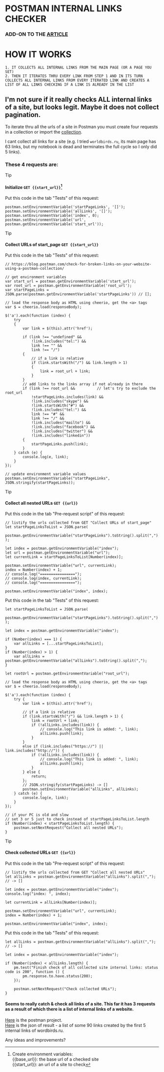 # POSTMAN INTERNAL LINKS CHECKER 
### ADD-ON TO THE [ARTICLE](https://blog.postman.com/check-for-broken-links-on-your-website-using-a-postman-collection/)

# HOW IT WORKS  
```
1. IT COLLECTS ALL INTERNAL LINKS FROM THE MAIN PAGE (OR A PAGE YOU SET)  
2. THEN IT ITERATES THRU EVERY LINK FROM STEP 1 AND IN ITS TURN COLLECTS ALL INTERNAL LINKS FROM EVERY ITERATED LINK AND CREATES A LIST OF ALL LINKS CHECKING IF A LINK IS ALREADY IN THE LIST  
```

## I'm not sure if it really checks ALL internal links of a site, but looks legit. Maybe it does not collect pagination. 
To iterate thru all the urls of a site in Postman you must create four requests in a collection or import the [collection](https://github.com/OlegKorn/test_tasks/blob/main/Postman%20snippets/postman%20-%20check%20all%20nested%20links%20of%20a%20site/Check%20all%20nested%20links%20of%20a%20site.postman_collection).

I cant collect all links for a site (e.g. I tried `worldbirds.ru`, its main page has 63 links, but my notebook is dead and terminates the full cycle so I only did 5 links).

### These 4 requests are:

> [!TIP]
> #### Initialize ```GET {{start_url}}```[^1]
Put this code in the tab "Tests" of this request:    
```
postman.setEnvironmentVariable('startPageLinks', '[]');
postman.setEnvironmentVariable('allLinks', '[]');
postman.setEnvironmentVariable('index', 0);
postman.setEnvironmentVariable('url', postman.getEnvironmentVariable('start_url'));
```
  
> [!TIP]
> #### Collect URLs of start_page ```GET {{start_url}}```
Put this code in the tab "Tests" of this request:    
```
// https://blog.postman.com/check-for-broken-links-on-your-website-using-a-postman-collection/

// get environment variables
var start_url = postman.getEnvironmentVariable('start_url');
var root_url = postman.getEnvironmentVariable('root_url');
var startPageLinks = JSON.parse(postman.getEnvironmentVariable('startPageLinks')) // [];

// load the response body as HTML using cheerio, get the <a> tags
var $ = cheerio.load(responseBody);

$('a').each(function (index) {
    try 
    { 
        var link = $(this).attr('href');

        if (link !== "undefined" && 
            !link.includes("tel:") && 
            link !== "" &&
            link !== "/")
        {
            // if a link is relative
            if (link.startsWith("/") && link.length > 1) 
            {
                link = root_url + link;
            }
        }
        // add links to the links array if not already in there           
        if (link !== root_url &&          // let's try to exclude the root_url
            !startPageLinks.includes(link) && 
            !link.includes("skype") && 
            !link.startsWith("#") &&
            !link.includes("tel:") &&
            link !== "#" &&
            link !== "/" &&
            !link.includes("mailto") &&
            !link.includes("facebook") &&
            !link.includes("twitter") &&
            !link.includes("linkedin")) 
        {
            startPageLinks.push(link);
        }  
    } catch (e) {
        console.log(e, link);
    }
}); 

// update environment variable values
postman.setEnvironmentVariable("startPageLinks", JSON.stringify(startPageLinks));
```
  
> [!TIP]
> #### Collect all nested URLs ```GET {{url}}```

Put this code in the tab "Pre-request script" of this request:  
```
// listify the urls collected from GET "Collect URLs of start_page"
let startPageLinksToList = JSON.parse(
    postman.getEnvironmentVariable("startPageLinks").toString().split(",")
);

let index = postman.getEnvironmentVariable("index");
let url = postman.getEnvironmentVariable("url");
let currentLink = startPageLinksToList[Number(index)];

postman.setEnvironmentVariable("url", currentLink);
index = Number(index) + 1;
// console.log("================");
// console.log(index, currentLink);
// console.log("================");

postman.setEnvironmentVariable("index", index);
```
  
Put this code in the tab "Tests" of this request:  
```
let startPageLinksToList = JSON.parse(
    postman.getEnvironmentVariable("startPageLinks").toString().split(",")
);

let index = postman.getEnvironmentVariable("index");

if (Number(index) === 1) {
    var allLinks = [...startPageLinksToList];
}
if (Number(index) > 1) {
    var allLinks = postman.getEnvironmentVariable("allLinks").toString().split(",");
}

let rootUrl = postman.getEnvironmentVariable("root_url"); 

// load the response body as HTML using cheerio, get the <a> tags
var $ = cheerio.load(responseBody);
    
$('a').each(function (index) {
    try { 
        var link = $(this).attr('href'); 

        // if a link is relative
        if (link.startsWith("/") && link.length > 1) {
            link = rootUrl + link;
            if (!allLinks.includes(link)) {
                // console.log("This link is added: ", link);
                allLinks.push(link);
            }
        } 
        else if (link.includes("https://") || link.includes("http://")) {
            if (!allLinks.includes(link)) {
                // console.log("This link is added: ", link);
                allLinks.push(link);
            } 
        } else {
            return;
        }; 
        // JSON.stringify(startPageLinks) -> []
        postman.setEnvironmentVariable("allLinks", allLinks);
    } catch (e) {
        console.log(e, link);
    }
});

// if your PC is old and slow
// set 3 or 5 just to check instead of startPageLinksToList.length
if (Number(index) < startPageLinksToList.length) {
    postman.setNextRequest("Collect all nested URLs");
}
```
  
> [!TIP]
> #### Check collected URLs ```GET {{url}}```
Put this code in the tab "Pre-request script" of this request:
```
// listify the urls collected from GET "Collect all nested URLs"
let allLinks = postman.getEnvironmentVariable("allLinks").split(","); // -> []

let index = postman.getEnvironmentVariable("index");
console.log("index: ", index);

let currentLink = allLinks[Number(index)];

postman.setEnvironmentVariable("url", currentLink);
index = Number(index) + 1;

postman.setEnvironmentVariable("index", index);
```
Put this code in the tab "Tests" of this request:
```
let allLinks = postman.getEnvironmentVariable("allLinks").split(","); // -> []

let index = postman.getEnvironmentVariable("index");

if (Number(index) < allLinks.length) {
    pm.test("Finish check of all collected site internal links: status code is 200", function () {
        pm.response.to.have.status(200);
    });

    postman.setNextRequest("Check collected URLs");
}
```

#### Seems to really catch & check all links of a site. This far it has 3 requests as a result of which there is a list of internal links of a website.

[Here](https://github.com/OlegKorn/test_tasks/blob/main/Postman%20snippets/postman%20-%20check%20all%20nested%20links%20of%20a%20site/Check%20all%20nested%20links%20of%20a%20site.postman_collection) is the postman project.    
[Here](https://github.com/OlegKorn/test_tasks/blob/main/Postman%20snippets/postman%20-%20check%20all%20nested%20links%20of%20a%20site/result%20-%20%205%20first%20links%20-%20worldbirds.ru/) is the json of result - a list of some 90 links created by the first 5 internal links of wordbirds.ru.  

Any ideas and improvements?  

[^1]: Create environment variables:  
{{base_url}}: the base url of a checked site  
{{start_url}}: an url of a site to check

